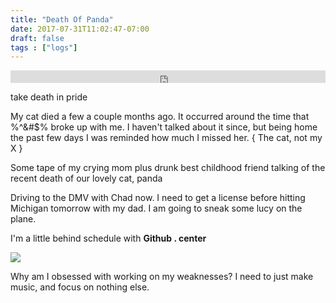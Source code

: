 ```yaml
---
title: "Death Of Panda"
date: 2017-07-31T11:02:47-07:00
draft: false
tags : ["logs"]
---
```


<iframe width="100%" height="20" scrolling="no" frameborder="no" src="https://w.soundcloud.com/player/?url=https%3A//api.soundcloud.com/tracks/335727392%3Fsecret_token%3Ds-lm2yn&amp;color=ff5500&amp;inverse=false&amp;auto_play=false&amp;show_user=true"></iframe>


take death in pride

My cat died a few a couple months ago. It occurred around the time that %^&#$% broke up with me. I haven't talked about it since, but being home the past few days I was reminded how much I missed her. { The cat, not my X }


Some
tape of my crying mom plus drunk best childhood friend talking of the recent death of our lovely cat, panda


Driving to the DMV with Chad now. I need to get a license before hitting Michigan tomorrow with my dad. I am going to sneak some lucy on the plane.

I'm a little behind schedule with **Github . center**

<img src="/images/chadMike2.jpeg">

Why am I obsessed with working on my weaknesses? I need to just make music, and focus on nothing else.
